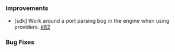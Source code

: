 ### Improvements


- [sdk] Work around a port parsing bug in the engine when using providers.
  [#82](https://github.com/pulumi/pulumi-dotnet/pull/82)


### Bug Fixes